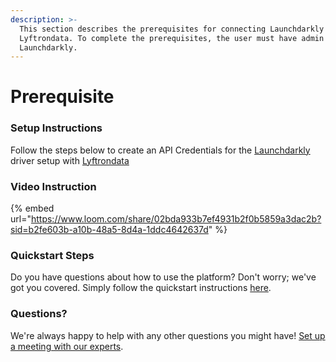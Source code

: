 ```yaml
---
description: >-
  This section describes the prerequisites for connecting Launchdarkly to
  Lyftrondata. To complete the prerequisites, the user must have admin access to
  Launchdarkly.
---
```


# Prerequisite

### Setup Instructions

Follow the steps below to create an API Credentials for the [Launchdarkly](https://www.lyftrondata.com/integration/sales-analytics/launch-darkly/) driver setup with [Lyftrondata](https://www.lyftrondata.com)

### Video Instruction

{% embed url="https://www.loom.com/share/02bda933b7ef4931b2f0b5859a3dac2b?sid=b2fe603b-a10b-48a5-8d4a-1ddc4642637d" %}

### Quickstart Steps

Do you have questions about how to use the platform? Don't worry; we've got you covered. Simply follow the quickstart instructions [here](./).

### Questions? <a href="#questions" id="questions"></a>

We're always happy to help with any other questions you might have! [Set up a meeting with our experts](https://www.lyftrondata.com/book-a-meeting/).

